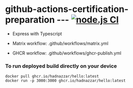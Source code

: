 # github-actions-certification-preparation --- [![node.js CI](https://github.com/hadnazzar/github-actions-certification-preparation/actions/workflows/main.yml/badge.svg)](https://github.com/hadnazzar/github-actions-certification-preparation/actions/workflows/main.yml)

- Express with Typescript

- Matrix workflow: .github/workflows/matrix.yml
- GHCR workflow: .github/workflows/ghcr-publish.yml


### To run deployed build directly on your device
```
docker pull ghcr.io/hadnazzar/hello:latest
docker run -p 3000:3000 ghcr.io/hadnazzar/hello:latest
```
